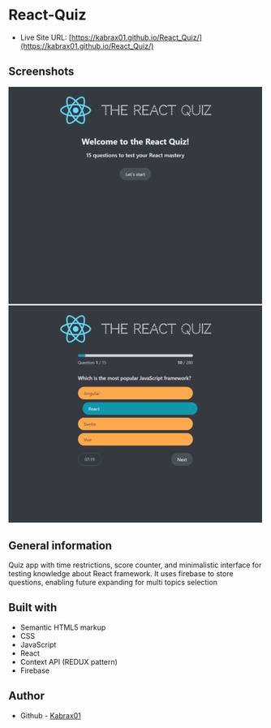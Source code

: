 # React-Quiz

- Live Site URL: [https://kabrax01.github.io/React_Quiz/](https://kabrax01.github.io/React_Quiz/)

## Screenshots

<img src="./src/img/welcome_screen.png" width="500">
<img src="./src/img/answer.png" width="500">

## General information

Quiz app with time restrictions, score counter, and minimalistic interface for testing knowledge about React framework. It uses firebase to store questions, enabling future expanding for multi topics selection

## Built with

- Semantic HTML5 markup
- CSS
- JavaScript
- React
- Context API (REDUX pattern)
- Firebase

## Author

- Github - [Kabrax01](https://github.com/Kabrax01)
